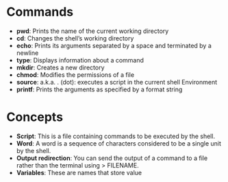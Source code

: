 # Commands

- **pwd**: Prints the name of the current working directory
- **cd**: Changes the shell’s working directory
- **echo**: Prints its arguments separated by a space and terminated by a newline
- **type**: Displays information about a command
- **mkdir**: Creates a new directory
- **chmod**: Modifies the permissions of a file
- **source**: a.k.a. . (dot): executes a script in the current shell Environment
- **printf**: Prints the arguments as specified by a format string


# Concepts
- **Script**: This is a file containing commands to be executed by the shell.
- **Word**: A word is a sequence of characters considered to be a single unit by the shell.
- **Output redirection**: You can send the output of a command to a file rather than the terminal using > FILENAME.
- **Variables**: These are names that store value
